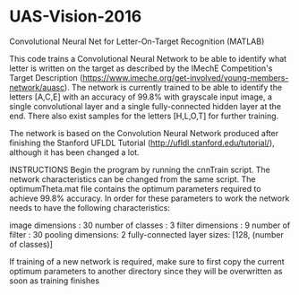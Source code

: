 # UAS-Vision-2016
Convolutional Neural Net for Letter-On-Target Recognition (MATLAB)

This code trains a Convolutional Neural Network to be able to identify what letter is written on the target as described by the IMechE Competition's Target Description (https://www.imeche.org/get-involved/young-members-network/auasc). The network is currently trained to be able to identify the letters [A,C,E] with an accuracy of 99.8% with grayscale input image, a single convolutional layer and a single fully-connected hidden layer at the end. There also exist samples for the letters [H,L,O,T] for further training.

The network is based on the Convolution Neural Network produced after finishing the Stanford UFLDL Tutorial (http://ufldl.stanford.edu/tutorial/), although it has been changed a lot.

INSTRUCTIONS
Begin the program by running the cnnTrain script. The network characteristics can be changed from the same script. The optimumTheta.mat file contains the optimum parameters required to achieve 99.8% accuracy. In order for these parameters to work the network needs to have the following characteristics:

image dimensions  : 30
number of classes : 3
filter dimensions : 9
number of filter  : 30
pooling dimensions: 2
fully-connected layer sizes: [128, (number of classes)]

If training of a new network is required, make sure to first copy the current optimum parameters to another directory since they will be overwritten as soon as training finishes
